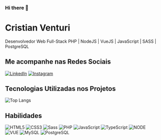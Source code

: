 ### Hi there 👋
# Cristian Venturi
Desenvolvedor Web Full-Stack PHP | NodeJS | VueJS | JavaScript | SASS | PostgreSQL 

## Me acompanhe nas Redes Sociais
[![LinkedIn](https://img.shields.io/badge/LinkedIn-000?style=for-the-badge&logo=linkedin&logoColor=0E76A8)](https://www.linkedin.com/in/cristian-venturi-3aa689119/) 
[![Instagram](https://img.shields.io/badge/Instagram-000?style=for-the-badge&logo=instagram)](https://www.instagram.com/crisventuri/)

## Tecnologias Utilizadas nos Projetos
![Top Langs](https://github-readme-stats-git-masterrstaa-rickstaa.vercel.app/api/top-langs/?username=cristianventuri&layout=compact&bg_color=000&border_color=30A3DC&title_color=c3107d&text_color=FFF)

## Habilidades
![HTML5](https://img.shields.io/badge/HTML5-dcd7cc?style=for-the-badge&logo=html5) 
![CSS3](https://img.shields.io/badge/CSS3-dcd7cc?style=for-the-badge&logo=css3&logoColor=264CE4)
![Sass](https://img.shields.io/badge/Sass-dcd7cc?style=for-the-badge&logo=sass)
![PHP](https://img.shields.io/badge/PHP-dcd7cc?style=for-the-badge&logo=php)
![JavaScript](https://img.shields.io/badge/JavaScript-dcd7cc?style=for-the-badge&logo=javascript)
![TypeScript](https://img.shields.io/badge/TypeScript-dcd7cc?style=for-the-badge&logo=typescript)
![NODE](https://img.shields.io/badge/NODE-dcd7cc?style=for-the-badge&logo=nodedotjs)
![VUE](https://img.shields.io/badge/VUE-dcd7cc?style=for-the-badge&logo=vuedotjs)
![MySQL](https://img.shields.io/badge/MySQL-dcd7cc?style=for-the-badge&logo=mysql)
![PostgreSQL](https://img.shields.io/badge/PostgreSQL-dcd7cc?style=for-the-badge&logo=postgresql)


<!--
**cristianventuri/cristianventuri** is a ✨ _special_ ✨ repository because its `README.md` (this file) appears on your GitHub profile.

Here are some ideas to get you started:

- 🔭 I’m currently working on ...
- 🌱 I’m currently learning ...
- 👯 I’m looking to collaborate on ...
- 🤔 I’m looking for help with ...
- 💬 Ask me about ...
- 📫 How to reach me: ...
- 😄 Pronouns: ...
- ⚡ Fun fact: ...
-->
